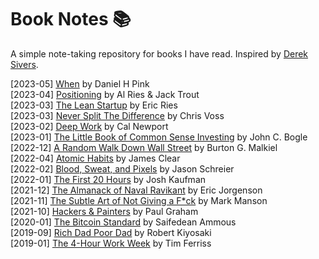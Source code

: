 # Book Notes :books:
A simple note-taking repository for books I have read. Inspired by [Derek Sivers](https://sive.rs/book).  

[2023-05] [When](/books/when.md) by Daniel H Pink  
[2023-04] [Positioning](/books/positioning.md) by Al Ries & Jack Trout  
[2023-03] [The Lean Startup](/books/the_lean_startup.md) by Eric Ries  
[2023-03] [Never Split The Difference](/books/never_split_the_difference.md) by Chris Voss  
[2023-02] [Deep Work](/books/deep_work.md) by Cal Newport  
[2023-01] [The Little Book of Common Sense Investing](/books/the_little_book_of_common_sense_investing.md) by John C. Bogle  
[2022-12] [A Random Walk Down Wall Street](/books/a_random_walk_down_wall_street.md) by Burton G. Malkiel  
[2022-04] [Atomic Habits](/books/atomic_habits.md) by James Clear  
[2022-02] [Blood, Sweat, and Pixels](/books/blood_sweat_pixels.md) by Jason Schreier  
[2022-01] [The First 20 Hours](/books/the_first_20_hours.md) by Josh Kaufman  
[2021-12] [The Almanack of Naval Ravikant](/books/the_almanack_of_naval_ravikant.md) by Eric Jorgenson  
[2021-11] [The Subtle Art of Not Giving a F*ck](/books/the_subtle_art_not_giving_fuck.md) by Mark Manson  
[2021-10] [Hackers & Painters](/books/hackers_and_painters.md) by Paul Graham  
[2020-01] [The Bitcoin Standard](/books/the_bitcoin_standard.md) by Saifedean Ammous  
[2019-09] [Rich Dad Poor Dad](/books/rich_dad_pour_dad.md) by Robert Kiyosaki  
[2019-01] [The 4-Hour Work Week](/books/the_four_hour_work_week.md) by Tim Ferriss  
